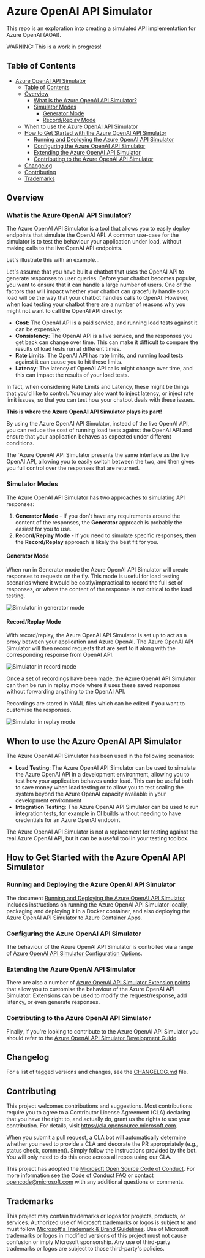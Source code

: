 # Azure OpenAI API Simulator

This repo is an exploration into creating a simulated API implementation for Azure OpenAI (AOAI).

WARNING: This is a work in progress!

## Table of Contents

- [Azure OpenAI API Simulator](#azure-openai-api-simulator)
  - [Table of Contents](#table-of-contents)
  - [Overview](#overview)
    - [What is the Azure OpenAI API Simulator?](#what-is-the-azure-openai-api-simulator)
    - [Simulator Modes](#simulator-modes)
      - [Generator Mode](#generator-mode)
      - [Record/Replay Mode](#recordreplay-mode)
  - [When to use the Azure OpenAI API Simulator](#when-to-use-the-azure-openai-api-simulator)
  - [How to Get Started with the Azure OpenAI API Simulator](#how-to-get-started-with-the-azure-openai-api-simulator)
    - [Running and Deploying the Azure OpenAI API Simulator](#running-and-deploying-the-azure-openai-api-simulator)
    - [Configuring the Azure OpenAI API Simulator](#configuring-the-azure-openai-api-simulator)
    - [Extending the Azure OpenAI API Simulator](#extending-the-azure-openai-api-simulator)
    - [Contributing to the Azure OpenAI API Simulator](#contributing-to-the-azure-openai-api-simulator)
  - [Changelog](#changelog)
  - [Contributing](#contributing)
  - [Trademarks](#trademarks)

## Overview

### What is the Azure OpenAI API Simulator?

The Azure OpenAI API Simulator is a tool that allows you to easily deploy endpoints that simulate the OpenAI API.
A common use-case for the simulator is to test the behaviour your application under load, without making calls to the live OpenAI API endpoints.

Let's illustrate this with an example...

Let's assume that you have built a chatbot that uses the OpenAI API to generate responses to user queries. Before your chatbot becomes popular, you want to ensure that it can handle a large number of users. One of the factors that will impact whether your chatbot can gracefully handle such load will be the way that your chatbot handles calls to OpenAI. However, when load testing your chatbot there are a number of reasons why you might not want to call the OpenAI API directly:

- **Cost**: The OpenAI API is a paid service, and running load tests against it can be expensive.
- **Consistency**: The OpenAI API is a live service, and the responses you get back can change over time. This can make it difficult to compare the results of load tests run at different times.
- **Rate Limits**: The OpenAI API has rate limits, and running load tests against it can cause you to hit these limits.
- **Latency**: The latency of OpenAI API calls might change over time, and this can impact the results of your load tests.

In fact, when considering Rate Limits and Latency, these might be things that you'd like to control. You may also want to inject latency, or inject rate limit issues, so that you can test how your chatbot deals with these issues.

**This is where the Azure OpenAI API Simulator plays its part!**

By using the Azure OpenAI API Simulator, instead of the live OpenAI API, you can reduce the cost of running load tests against the OpenAI API and ensure that your application behaves as expected under different conditions.

The `Azure OpenAI API Simulator presents the same interface as the live OpenAI API, allowing you to easily switch between the two, and then gives you full control over the responses that are returned.

### Simulator Modes

The Azure OpenAI API Simulator has two approaches to simulating API responses:

1. **Generator Mode** - If you don't have any requirements around the content of the responses, the **Generator** approach is probably the easiest for you to use.
2. **Record/Replay Mode** - If you need to simulate specific responses, then the **Record/Replay** approach is likely the best fit for you.

#### Generator Mode

When run in Generator mode the Azure OpenAI API Simulator will create responses to requests on the fly. This mode is useful for load testing scenarios where it would be costly/impractical to record the full set of responses, or where the content of the response is not critical to the load testing.

![Simulator in generator mode](./docs/images/mode-generate.drawio.png "The Simulator in generate mode showing lorem ipsum generated content in the response")

#### Record/Replay Mode

With record/replay, the Azure OpenAI API Simulator is set up to act as a proxy between your application and Azure OpenAI. The Azure OpenAI API Simulator will then record requests that are sent to it along with the corresponding response from OpenAI API.

![Simulator in record mode](./docs/images/mode-record.drawio.png "The Simulator in record mode proxying requests to Azure OpenAI and persisting the responses to disk")

Once a set of recordings have been made, the Azure OpenAI API Simulator can then be run in replay mode where it uses these saved responses without forwarding anything to the OpenAI API.

Recordings are stored in YAML files which can be edited if you want to customise the responses.

![Simulator in replay mode](./docs/images/mode-replay.drawio.png "The Simulator in replay mode reading responses from disk and returning them to the client")

## When to use the Azure OpenAI API Simulator

The Azure OpenAI API Simulator has been used in the following scenarios:

- **Load Testing**: The Azure OpenAI API Simulator can be used to simulate the Azure OpenAI API in a development environment, allowing you to test how your application behaves under load. This can be useful both to save money when load testing or to allow you to test scaling the system beyond the Azure OpenAI capacity available in your development environment
- **Integration Testing**: The Azure OpenAI API Simulator can be used to run integration tests, for example in CI builds without needing to have credentials for an Azure OpenAI endpoint

The Azure OpenAI API Simulator is not a replacement for testing against the real Azure OpenAI API, but it can be a useful tool in your testing toolbox.

## How to Get Started with the Azure OpenAI API Simulator

### Running and Deploying the Azure OpenAI API Simulator

The document [Running and Deploying the Azure OpenAI API Simulator](./docs/running-deploying.md) includes instructions on running the Azure OpenAI API Simulator locally, packaging and deploying it in a Docker container, and also deploying the Azure OpenAI API Simulator to Azure Container Apps.

### Configuring the Azure OpenAI API Simulator

The behaviour of the Azure OpenAI API Simulator is controlled via a range of [Azure OpenAI API Simulator Configuration Options](./docs/config.md).

### Extending the Azure OpenAI API Simulator

There are also a number of [Azure OpenAI API Simulator Extension points](./docs/extensions.md) that allow you to customise the behaviour of the Azure OpenAI API Simulator. Extensions can be used to modify the request/response, add latency, or even generate responses.

### Contributing to the Azure OpenAI API Simulator

Finally, if you're looking to contribute to the Azure OpenAI API Simulator you should refer to the [Azure OpenAI API Simulator Development Guide](./docs/developing.md).

## Changelog

For a list of tagged versions and changes, see the [CHANGELOG.md](./CHANGELOG.md) file.

## Contributing

This project welcomes contributions and suggestions. Most contributions require you to agree to a
Contributor License Agreement (CLA) declaring that you have the right to, and actually do, grant us
the rights to use your contribution. For details, visit <https://cla.opensource.microsoft.com>.

When you submit a pull request, a CLA bot will automatically determine whether you need to provide
a CLA and decorate the PR appropriately (e.g., status check, comment). Simply follow the instructions
provided by the bot. You will only need to do this once across all repos using our CLA.

This project has adopted the [Microsoft Open Source Code of Conduct](https://opensource.microsoft.com/codeofconduct/).
For more information see the [Code of Conduct FAQ](https://opensource.microsoft.com/codeofconduct/faq/) or
contact [opencode@microsoft.com](mailto:opencode@microsoft.com) with any additional questions or comments.

## Trademarks

This project may contain trademarks or logos for projects, products, or services. Authorized use of Microsoft
trademarks or logos is subject to and must follow
[Microsoft's Trademark & Brand Guidelines](https://www.microsoft.com/en-us/legal/intellectualproperty/trademarks/usage/general).
Use of Microsoft trademarks or logos in modified versions of this project must not cause confusion or imply Microsoft sponsorship.
Any use of third-party trademarks or logos are subject to those third-party's policies.
